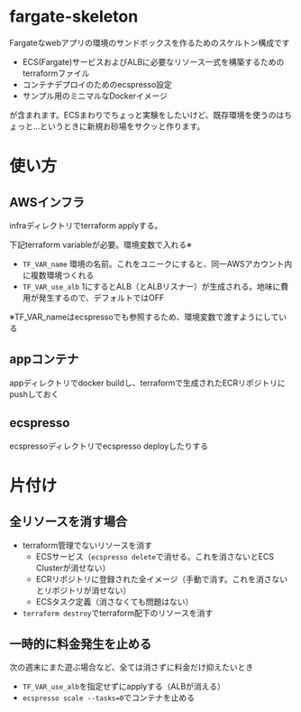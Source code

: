 # fargate-skeleton
Fargateなwebアプリの環境のサンドボックスを作るためのスケルトン構成です

* ECS(Fargate)サービスおよびALBに必要なリソース一式を構築するためのterraformファイル
* コンテナデプロイのためのecspresso設定
* サンプル用のミニマルなDockerイメージ

が含まれます。ECSまわりでちょっと実験をしたいけど、既存環境を使うのはちょっと...というときに新規お砂場をサクッと作ります。

# 使い方

## AWSインフラ
infraディレクトリでterraform applyする。

下記terraform variableが必要。環境変数で入れる※
* `TF_VAR_name` 環境の名前。これをユニークにすると、同一AWSアカウント内に複数環境つくれる
* `TF_VAR_use_alb` 1にするとALB（とALBリスナー）が生成される。地味に費用が発生するので、デフォルトではOFF

※TF_VAR_nameはecspressoでも参照するため、環境変数で渡すようにしている

## appコンテナ
appディレクトリでdocker buildし、terraformで生成されたECRリポジトリにpushしておく

## ecspresso
ecspressoディレクトリでecspresso deployしたりする

# 片付け

## 全リソースを消す場合
* terraform管理でないリソースを消す
  * ECSサービス（`ecspresso delete`で消せる。これを消さないとECS Clusterが消せない）
  * ECRリポジトリに登録された全イメージ（手動で消す。これを消さないとリポジトリが消せない）
  * ECSタスク定義（消さなくても問題はない）
* `terraform destroy`でterraform配下のリソースを消す

## 一時的に料金発生を止める
次の週末にまた遊ぶ場合など、全ては消さずに料金だけ抑えたいとき

* `TF_VAR_use_alb`を指定せずにapplyする（ALBが消える）
* `ecspresso scale --tasks=0`でコンテナを止める
